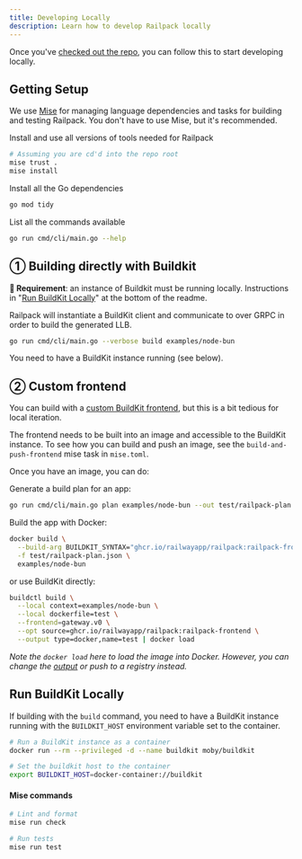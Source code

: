 ```yaml
---
title: Developing Locally
description: Learn how to develop Railpack locally
---
```


Once you've [checked out the repo](https://github.com/railwayapp/railpack), you can follow this to start developing locally.

## Getting Setup

We use [Mise](https://mise.jdx.dev/) for managing language dependencies and tasks for building and testing Railpack. You don't have to use Mise, but it's recommended.

Install and use all versions of tools needed for Railpack

```bash
# Assuming you are cd'd into the repo root
mise trust .
mise install
```

Install all the Go dependencies

```bash
go mod tidy
```

List all the commands available

```bash
go run cmd/cli/main.go --help
```

## ① Building directly with Buildkit

**👋 Requirement**: an instance of Buildkit must be running locally. Instructions in "[Run BuildKit Locally](#run-buildkit-locally)" at the bottom of the readme.

Railpack will instantiate a BuildKit client and communicate to over GRPC in order to build the generated LLB.

```bash
go run cmd/cli/main.go --verbose build examples/node-bun
```

You need to have a BuildKit instance running (see below).

## ② Custom frontend

You can build with a [custom BuildKit frontend](/guides/custom-frontend), but this is a bit tedious for local iteration.

The frontend needs to be built into an image and accessible to the BuildKit instance. To see how you can build and push an image, see the `build-and-push-frontend` mise task in `mise.toml`.

Once you have an image, you can do:

Generate a build plan for an app:

```bash
go run cmd/cli/main.go plan examples/node-bun --out test/railpack-plan.json
```

Build the app with Docker:

```bash
docker build \
  --build-arg BUILDKIT_SYNTAX="ghcr.io/railwayapp/railpack:railpack-frontend" \
  -f test/railpack-plan.json \
  examples/node-bun
```

or use BuildKit directly:

```bash
buildctl build \
  --local context=examples/node-bun \
  --local dockerfile=test \
  --frontend=gateway.v0 \
  --opt source=ghcr.io/railwayapp/railpack:railpack-frontend \
  --output type=docker,name=test | docker load
```

_Note the `docker load` here to load the image into Docker. However, you can change the [output](https://github.com/moby/buildkit?tab=readme-ov-file#output) or push to a registry instead._

## Run BuildKit Locally

If building with the `build` command, you need to have a BuildKit instance
running with the `BUILDKIT_HOST` environment variable set to the container.

```bash
# Run a BuildKit instance as a container
docker run --rm --privileged -d --name buildkit moby/buildkit

# Set the buildkit host to the container
export BUILDKIT_HOST=docker-container://buildkit
```

#### Mise commands

```bash
# Lint and format
mise run check

# Run tests
mise run test
```
